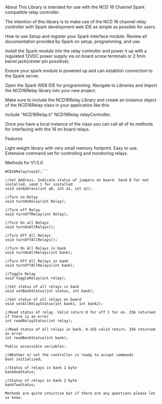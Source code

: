 About This Library is intended for use with the NCD 16 Channel Spark compatible relay controller.

The intention of this library is to make use of the NCD 16 channel relay controller with Spark development web IDE as simple as possible for users.

How to use Setup and register your Spark interface module. Review all documentation provided by Spark on setup, programming, and use.

Install the Spark module into the relay controller and power it up with a regulated 12VDC power supply via on board screw terminals or 2.1mm barrel jack(center pin possitive).

Ensure your spark module is powered up and can establish connection to the Spark server.

Open the Spark WEB IDE for programming. Navigate to Libraries and import the NCD16Relay library into your new project.

Make sure to include the NCD16Relay Library and create an instance object of the NCD16Relay class in your application like this:

include "NCD16Relay.h"
NCD16Relay relayController;

Once you have a local instance of the class you can call all of its methods for interfacing with the 16 on board relays.

Features

Light weight library with very small memory footprint. Easy to use. Extensive command set for controlling and monitoring relays.

Methods for V1.0.0

```//Constructor 
NCD16Relay(void);``` 

//Set Address. Indicate status of jumpers on board. Send 0 for not installed, send 1 for installed 
void setAddress(int a0, int a1, int a2); 

//Turn on Relay 
void turnOnRelay(int Relay); 

//Turn off Relay 
void turnOffRelay(int Relay); 

//Turn On all Relays 
void turnOnAllRelays(); 

//Turn Off All Relays 
void turnOffAllRelays(); 

//Turn On All Relays in bank 
void turnOnAllRelays(int bank); 

//Turn Off All Relays in bank 
void turnOffAllRelays(int bank); 

//Toggle Relay 
void toggleRelay(int relay); 

//Set status of all relays in bank 
void setBankStatus(int status, int bank); 

//Set status of all relays on board 
void setAllRelayStatus(int bank1, int bank2);

//Read status of relay. Valid return 0 for off 1 for on. 256 returned if there is an error 
int readRelayStatus(int relay); 

//Read status of all relays in bank. 0-255 valid return. 256 returned on error 
int readBankStatus(int bank);

Public accessible variables:

//Whether or not the controller is ready to accept commands 
bool initialized; 

//Status of relays in bank 1 byte 
bankOneStatus; 

//Status of relays in bank 2 byte 
bankTwoStatus;

Methods are quite intuitive but if there are any questions please let us know.
